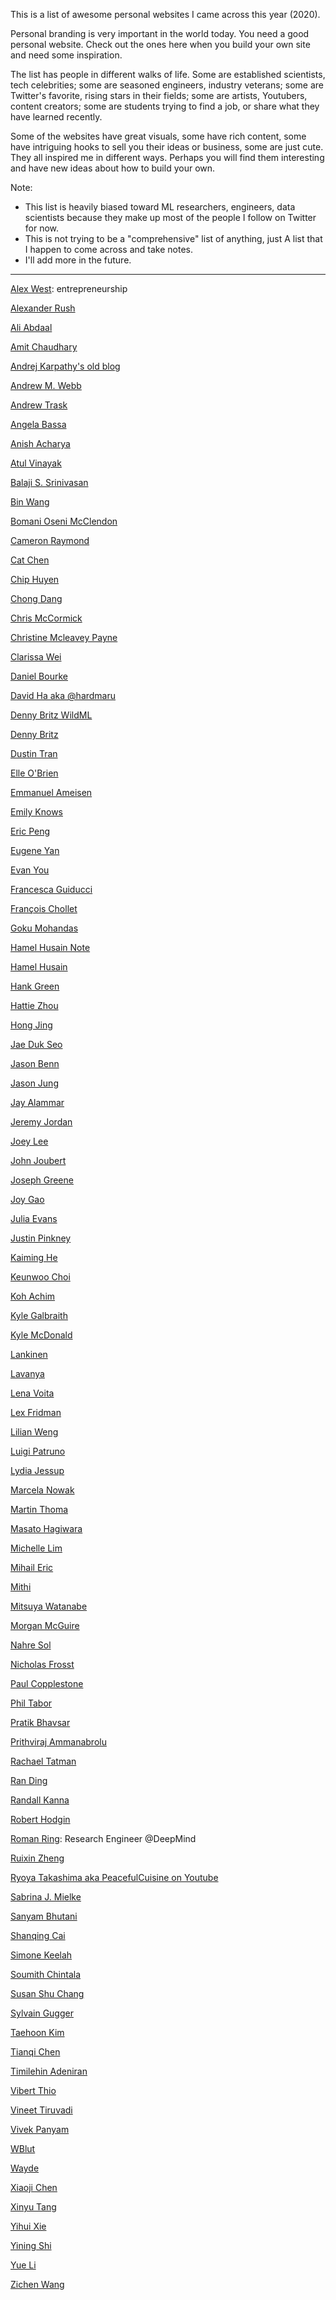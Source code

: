 This is a list of awesome personal websites I came across this year (2020).

Personal branding is very important in the world today. You need a good personal website. Check out the ones here when you build your own site and need some inspiration.

The list has people in different walks of life. Some are established scientists, tech celebrities; some are seasoned engineers, industry veterans;
some are Twitter's favorite, rising stars in their fields; some are artists, Youtubers, content creators; some are students trying to find a job, or share what they have learned recently.

Some of the websites have great visuals, some have rich content, some have intriguing hooks to sell you their ideas or business, some are just cute. They all inspired me in different ways. Perhaps you will find them interesting and have new ideas about how to build your own.

Note:
- This list is heavily biased toward ML researchers, engineers, data scientists because they make up most of the people I follow on Twitter for now.
- This is not trying to be a "comprehensive" list of anything, just A list that I happen to come across and take notes.
- I'll add more in the future.

----

[Alex West](https://www.alexwest.co/): entrepreneurship

[Alexander Rush](http://rush-nlp.com/)

[Ali Abdaal](https://aliabdaal.com/)

[Amit Chaudhary](https://amitness.com/)

[Andrej Karpathy's old blog](http://karpathy.github.io/)

[Andrew M. Webb](http://www.awebb.info/)

[Andrew Trask](https://iamtrask.github.io/)

[Angela Bassa](https://www.angelabassa.com/)

[Anish Acharya](https://anishacharya.github.io/)

[Atul Vinayak](https://avinayak.github.io/programming/art/2020/09/18/p5-strokes.html)

[Balaji S. Srinivasan](https://balajis.com/)

[Bin Wang](https://www.binwang.me/about.html)

[Bomani Oseni McClendon](https://bomani.xyz/)

[Cameron Raymond](https://cameronraymond.me/)

[Cat Chen](https://catchen.me/en/)

[Chip Huyen](https://huyenchip.com/)

[Chong Dang](https://rickydangc.github.io/)

[Chris McCormick](https://mccormickml.com/)

[Christine Mcleavey Payne](http://christinemcleavey.com/)

[Clarissa Wei](https://www.clarissawei.com/)

[Daniel Bourke](https://www.mrdbourke.com/)

[David Ha aka @hardmaru](http://otoro.net/ml/)

[Denny Britz WildML](http://www.wildml.com/)

[Denny Britz](https://dennybritz.com/about)

[Dustin Tran](http://dustintran.com/)

[Elle O'Brien](https://elle-obrien.com/)

[Emmanuel Ameisen](https://mlpowered.com/about/)

[Emily Knows](https://emilyknowsht.ml/)

[Eric Peng](https://ericpeng.blog/the-dark-forest/)

[Eugene Yan](https://eugeneyan.com/)

[Evan You](https://evanyou.me/)

[Francesca Guiducci](https://francescaguiducci.com/)

[François Chollet](https://fchollet.com/)

[Goku Mohandas](https://goku.me/)

[Hamel Husain Note](https://notes.hamel.dev/)

[Hamel Husain](https://hamel.dev/)

[Hank Green](https://www.hankgreen.com/)

[Hattie Zhou](http://hattiezhou.com/)

[Hong Jing](https://jinglescode.github.io/)

[Jae Duk Seo](https://jaedukseo.me/)

[Jason Benn](https://jasonbenn.com/page/about-me)

[Jason Jung](https://jasjung.github.io/)

[Jay Alammar](http://jalammar.github.io/)

[Jeremy Jordan](https://www.jeremyjordan.me/)

[Joey Lee](https://jk-lee.com/)

[John Joubert](https://johnjoubert.com/)

[Joseph Greene](https://jgreenemi.com/)

[Joy Gao](https://joygao.com/)

[Julia Evans](https://jvns.ca/)

[Justin Pinkney](https://www.justinpinkney.com/)

[Kaiming He](http://kaiminghe.com/)

[Keunwoo Choi](https://keunwoochoi.wordpress.com/)

[Koh Achim](https://scalarvectortensor.net/)

[Kyle Galbraith](https://www.kylegalbraith.com/)

[Kyle McDonald](http://kylemcdonald.net/)

[Lankinen](https://lankinen.xyz/)

[Lavanya](https://lavanya.ai/)

[Lena Voita](https://lena-voita.github.io/)

[Lex Fridman](https://lexfridman.com/)

[Lilian Weng](https://lilianweng.github.io/lil-log/)

[Luigi Patruno](http://mlinproduction.com/)

[Lydia Jessup](https://www.lydiajessup.me/)

[Marcela Nowak](https://marcelanowak.com/)

[Martin Thoma](https://martin-thoma.com/)

[Masato Hagiwara](http://masatohagiwara.net/)

[Michelle Lim](https://www.michellelim.org/)

[Mihail Eric](https://www.mihaileric.com/)

[Mithi](https://mithi.github.io/robotics-blog/)

[Mitsuya Watanabe](https://mitsuyacider.com/)

[Morgan McGuire](https://www.ntentional.com/)

[Nahre Sol](https://www.nahresol.com/)

[Nicholas Frosst](https://www.nickfrosst.com/)

[Paul Copplestone](https://paul.copplest.one/blog/)

[Phil Tabor](https://www.neuralnet.ai/)

[Pratik Bhavsar](https://www.pratik.ai/)

[Prithviraj Ammanabrolu](http://prithvirajva.com/)

[Rachael Tatman](http://www.rctatman.com/)

[Ran Ding](https://dingran.github.io/)

[Randall Kanna](https://randallkanna.com/)

[Robert Hodgin](http://roberthodgin.com/)

[Roman Ring](http://inoryy.com/): Research Engineer @DeepMind

[Ruixin Zheng](https://www.ruixinzheng.com/)

[Ryoya Takashima aka PeacefulCuisine on Youtube](https://ryoyatakashima.com/)

[Sabrina J. Mielke](https://sjmielke.com/)

[Sanyam Bhutani](https://sanyambhutani.com/)

[Shanqing Cai](https://caisq.github.io/#top)

[Simone Keelah](https://www.simonekeelah.com/)

[Soumith Chintala](https://soumith.ch/)

[Susan Shu Chang](https://www.susanshu.com/about/)

[Sylvain Gugger](https://sgugger.github.io/pages/about-me.html)

[Taehoon Kim](https://carpedm20.github.io/)

[Tianqi Chen](https://tqchen.com/)

[Timilehin Adeniran](https://timilearning.com/1/)

[Vibert Thio](http://vibertthio.com/portfolio/)

[Vineet Tiruvadi](https://vineet.tiruvadi.com/)

[Vivek Panyam](https://www.vivekpanyam.com/)

[WBlut](https://wblut.com/)

[Wayde](https://ohmeow.com/)

[Xiaoji Chen](http://www.xiaoji-chen.com/)

[Xinyu Tang](https://xinyutang-portfolio.herokuapp.com/)

[Yihui Xie](https://yihui.org/en/about/)

[Yining Shi](https://1023.io/)

[Yue Li](https://www.yueli.art/)

[Zichen Wang](http://wangz10.github.io/)
